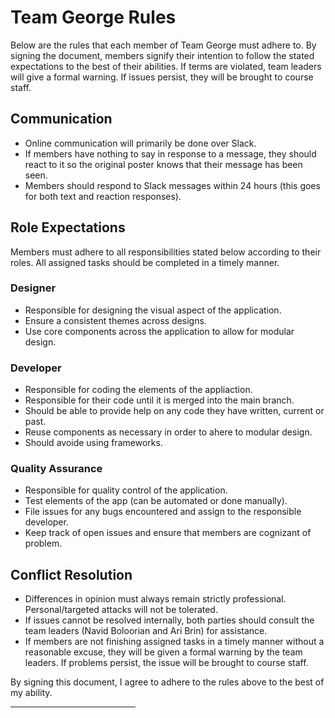 # Team George Rules
Below are the rules that each member of Team George must adhere to. By signing the document, members signify their intention to follow the stated expectations to the best of their abilities. If terms are violated, team leaders will give a formal warning. If issues persist, they will be brought to course staff.

## Communication
- Online communication will primarily be done over Slack.
- If members have nothing to say in response to a message, they should react to it so the original poster knows that their message has been seen.
- Members should respond to Slack messages within 24 hours (this goes for both text and reaction responses).

## Role Expectations
Members must adhere to all responsibilities stated below according to their roles. All assigned tasks should be completed in a timely manner.

### Designer
- Responsible for designing the visual aspect of the application.
- Ensure a consistent themes across designs.
- Use core components across the application to allow for modular design.

### Developer
- Responsible for coding the elements of the appliaction.
- Responsible for their code until it is merged into the main branch.
- Should be able to provide help on any code they have written, current or past.
- Reuse components as necessary in order to ahere to modular design.
- Should avoide using frameworks.

### Quality Assurance
- Responsible for quality control of the application.
- Test elements of the app (can be automated or done manually).
- File issues for any bugs encountered and assign to the responsible developer.
- Keep track of open  issues and ensure that members are cognizant of problem.

## Conflict Resolution
- Differences in opinion must always remain strictly professional. Personal/targeted attacks will not be tolerated.
- If issues cannot be resolved internally, both parties should consult the team leaders (Navid Boloorian and Ari Brin) for assistance.
- If members are not finishing assigned tasks in a timely manner without a reasonable excuse, they will be given a formal warning by the team leaders. If problems persist, the issue will be brought to course staff.

By signing this document, I agree to adhere to the rules above to the best of my ability.
<div style="width:200px"><hr/></div>
